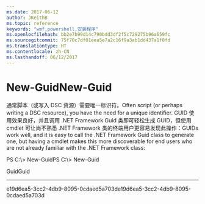 ```yaml
---
ms.date: 2017-06-12
author: JKeithB
ms.topic: reference
keywords: "wmf,powershell,安装程序"
ms.openlocfilehash: bb2e7b99d14c790bdd3df2f5c729275b96a659fc
ms.sourcegitcommit: 75f70c7df01eea5e7a2c16f9a3ab1dd437a1f8fd
ms.translationtype: HT
ms.contentlocale: zh-CN
ms.lasthandoff: 06/12/2017
---
```

# <a name="new-guid"></a><span data-ttu-id="7287b-102">New-Guid</span><span class="sxs-lookup"><span data-stu-id="7287b-102">New-Guid</span></span>
<span data-ttu-id="7287b-103">通常脚本（或写入 DSC 资源）需要唯一标识符。</span><span class="sxs-lookup"><span data-stu-id="7287b-103">Often script (or perhaps writing a DSC resource), you have the need for a unique identifier.</span></span> <span data-ttu-id="7287b-104">GUID 使用效果良好，并且调用 .NET Framework Guid 类即可轻松生成 GUID，但使用 cmdlet 可让尚不熟悉 .NET Framework 类的终端用户更容易发现此操作：</span><span class="sxs-lookup"><span data-stu-id="7287b-104">GUIDs work well, and it is easy to call the .NET Framework Guid class to generate one, but having a cmdlet makes this more discoverable for end users who are not already familiar with the .NET Framework class:</span></span>

<span data-ttu-id="7287b-105">PS C:\\&gt; New-Guid</span><span class="sxs-lookup"><span data-stu-id="7287b-105">PS C:\\&gt; New-Guid</span></span>

<span data-ttu-id="7287b-106">Guid</span><span class="sxs-lookup"><span data-stu-id="7287b-106">Guid</span></span>

----

<span data-ttu-id="7287b-107">e19d6ea5-3cc2-4db9-8095-0cdaed5a703d</span><span class="sxs-lookup"><span data-stu-id="7287b-107">e19d6ea5-3cc2-4db9-8095-0cdaed5a703d</span></span>

